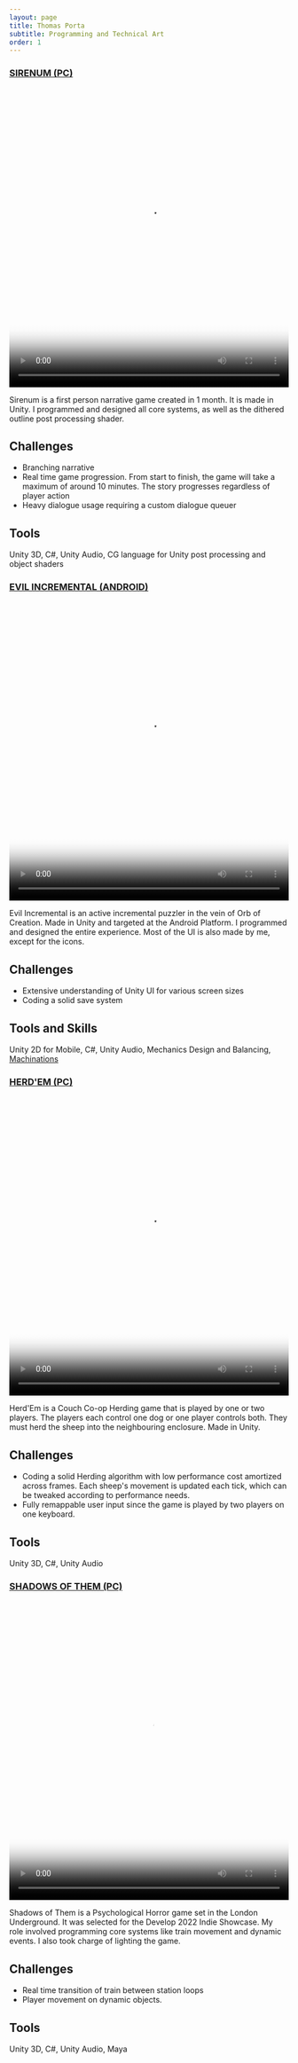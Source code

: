 ```yaml
---
layout: page
title: Thomas Porta
subtitle: Programming and Technical Art
order: 1
---
```


### [SIRENUM (PC)](https://thomasporta.github.io/sirenum)

<video width="100%" height="540" controls poster="/assets/img/Sirenum4.png">
  <source src="/assets/img/Sirenum.mp4" type="video/mp4">
</video>

Sirenum is a first person narrative game created in 1 month. It is made in Unity. 
I programmed and designed all core systems, as well as the dithered outline post processing shader.

## Challenges

<ul>
  <li>Branching narrative</li>
  <li>Real time game progression. From start to finish, the game will take a maximum of around 10 minutes. The story progresses regardless of player action</li>
  <li>Heavy dialogue usage requiring a custom dialogue queuer</li>
</ul>

## Tools

Unity 3D, C#, Unity Audio, CG language for Unity post processing and object shaders

### [EVIL INCREMENTAL (ANDROID)](https://thomasporta.github.io/evilincremental)

<video width="100%" height="540" controls poster="/assets/img/Portal.png">
  <source src="/assets/img/EI.mp4" type="video/mp4">
</video>

Evil Incremental is an active incremental puzzler in the vein of Orb of Creation.
Made in Unity and targeted at the Android Platform.
I programmed and designed the entire experience. Most of the UI is also made by me, except for the icons.

## Challenges

<ul>
  <li>Extensive understanding of Unity UI for various screen sizes</li>
  <li>Coding a solid save system</li>
</ul>

## Tools and Skills

Unity 2D for Mobile, C#, Unity Audio, Mechanics Design and Balancing, [Machinations](https://machinations.io)


### [HERD'EM (PC)](https://thomasporta.github.io/herdem)

<video width="100%" height="540" controls poster="/assets/img/Rainy.JPG">
  <source src="/assets/img/HEHerding.mp4" type="video/mp4">
</video>

Herd'Em is a Couch Co-op Herding game that is played by one or two players. The players each control one dog or one player controls both. They must herd the sheep into the neighbouring enclosure. Made in Unity. 

## Challenges

<ul>
  <li>Coding a solid Herding algorithm with low performance cost amortized across frames. Each sheep's movement is updated each tick, which can be tweaked according to performance needs.</li>
  <li> Fully remappable user input since the game is played by two players on one keyboard.</li>
</ul>

## Tools

Unity 3D, C#, Unity Audio

### [SHADOWS OF THEM (PC)](https://thomasporta.github.io/shadowsofthem)

<video width="100%" height="540" controls poster="/assets/img/SOT1.png">
  <source src="/assets/img/ShadowsOfThemTrailer.mp4" type="video/mp4">
</video>

Shadows of Them is a Psychological Horror game set in the London Underground. It was selected for the Develop 2022 Indie Showcase.
My role involved programming core systems like train movement and dynamic events. I also took charge of lighting the game.

## Challenges

<ul>
  <li>Real time transition of train between station loops</li>
  <li>Player movement on dynamic objects.</li>
</ul>

## Tools

Unity 3D, C#, Unity Audio, Maya
